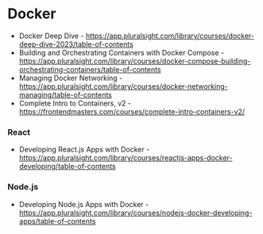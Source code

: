# Docker

- Docker Deep Dive - https://app.pluralsight.com/library/courses/docker-deep-dive-2023/table-of-contents
- Building and Orchestrating Containers with Docker Compose - https://app.pluralsight.com/library/courses/docker-compose-building-orchestrating-containers/table-of-contents
- Managing Docker Networking - https://app.pluralsight.com/library/courses/docker-networking-managing/table-of-contents
- Complete Intro to Containers, v2 - https://frontendmasters.com/courses/complete-intro-containers-v2/

### React

- Developing React.js Apps with Docker - https://app.pluralsight.com/library/courses/reactjs-apps-docker-developing/table-of-contents

### Node.js

- Developing Node.js Apps with Docker - https://app.pluralsight.com/library/courses/nodejs-docker-developing-apps/table-of-contents
